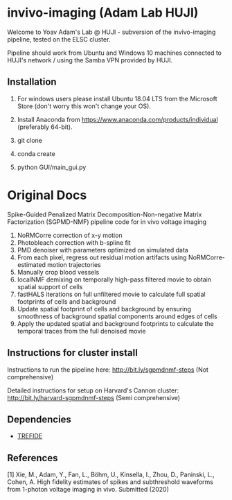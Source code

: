 # invivo-imaging (Adam Lab HUJI)

Welcome to Yoav Adam's Lab @ HUJI - subversion of the invivo-imaging pipeline, tested on the ELSC cluster.

Pipeline should work from Ubuntu and Windows 10 machines connected to HUJI's network / using the Samba VPN provided by HUJI.

## Installation

1. For windows users please install Ubuntu 18.04 LTS from the Microsoft Store (don't worry this won't change your OS).

2. Install Anaconda from https://www.anaconda.com/products/individual (preferably 64-bit).

3. git clone

4. conda create

5. python GUI/main_gui.py


# Original Docs

Spike-Guided Penalized Matrix Decomposition-Non-negative Matrix Factorization (SGPMD-NMF) pipeline code for in vivo voltage imaging

1.	NoRMCorre correction of x-y motion
2.	Photobleach correction with b-spline fit
3.	PMD denoiser with parameters optimized on simulated data
4.	From each pixel, regress out residual motion artifacts using NoRMCorre-estimated motion trajectories   
5.	Manually crop blood vessels
6.	localNMF demixing on temporally high-pass filtered movie to obtain spatial support of cells
7.  fastHALS iterations on full unfiltered movie to calculate full spatial footprints of cells and background
8.	Update spatial footprint of cells and background by ensuring smoothness of background spatial components around edges of cells
9.	Apply the updated spatial and background footprints to calculate the temporal traces from the full denoised movie

## Instructions for cluster install

Instructions to run the pipeline here: http://bit.ly/sgpmdnmf-steps (Not comprehensive)

Detailed instructions for setup on Harvard's Cannon cluster: http://bit.ly/harvard-sgpmdnmf-steps (Semi comprehensive)

## Dependencies

* [TREFIDE](http://github.com/ikinsella/trefide)

## References

[1] Xie, M., Adam, Y., Fan, L., Böhm, U., Kinsella, I., Zhou, D., Paninski, L., Cohen, A. High fidelity estimates of spikes and subthreshold waveforms from 1-photon voltage imaging in vivo. Submitted (2020)
